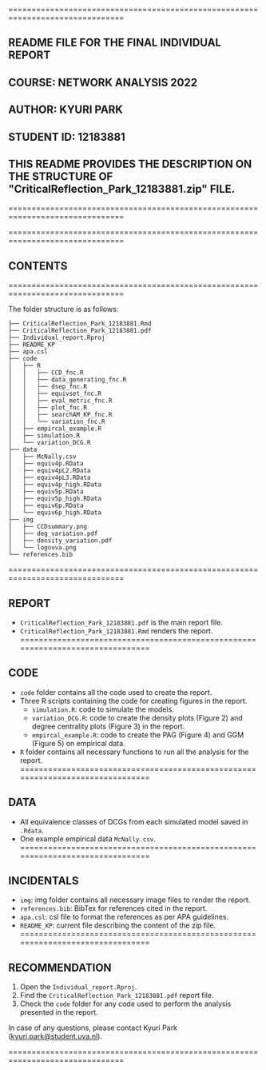 ===============================================================================
## README FILE FOR THE FINAL INDIVIDUAL REPORT
## COURSE: NETWORK ANALYSIS 2022
## AUTHOR: KYURI PARK
## STUDENT ID: 12183881
## THIS README PROVIDES THE DESCRIPTION ON THE STRUCTURE OF "CriticalReflection_Park_12183881.zip" FILE.
===============================================================================

===============================================================================
## CONTENTS
===============================================================================

The folder structure is as follows:

```
├── CriticalReflection_Park_12183881.Rmd
├── CriticalReflection_Park_12183881.pdf
├── Individual_report.Rproj
├── README_KP
├── apa.csl
├── code
│   ├── R
│   │   ├── CCD_fnc.R
│   │   ├── data_generating_fnc.R
│   │   ├── dsep_fnc.R
│   │   ├── equivset_fnc.R
│   │   ├── eval_metric_fnc.R
│   │   ├── plot_fnc.R
│   │   ├── searchAM_KP_fnc.R
│   │   └── variation_fnc.R
│   ├── empircal_example.R
│   ├── simulation.R
│   └── variation_DCG.R
├── data
│   ├── McNally.csv
│   ├── equiv4p.RData
│   ├── equiv4pL2.RData
│   ├── equiv4pL3.RData
│   ├── equiv4p_high.RData
│   ├── equiv5p.RData
│   ├── equiv5p_high.RData
│   ├── equiv6p.RData
│   └── equiv6p_high.RData
├── img
│   ├── CCDsummary.png
│   ├── deg_variation.pdf
│   ├── density_variation.pdf
│   └── logouva.png
└── references.bib
```
===============================================================================
## REPORT
- `CriticalReflection_Park_12183881.pdf` is the main report file.
- `CriticalReflection_Park_12183881.Rmd` renders the report.
===============================================================================
## CODE
- `code` folder contains all the code used to create the report.
- Three R scripts containing the code for creating figures in the report.
  - `simulation.R`: code to simulate the models.
  - `variation_DCG.R`: code to create the density plots (Figure 2) and degree centrality plots (Figure 3) in the report.
  - `empircal_example.R`: code to create the PAG (Figure 4) and GGM (Figure 5) on empirical data.
- `R` folder contains all necessary functions to run all the analysis for the report.
===============================================================================
## DATA
- All equivalence classes of DCGs from each simulated model saved in `.Rdata`.
- One example empirical data `McNally.csv`.
===============================================================================
## INCIDENTALS
- `img`: img folder contains all necessary image files to render the report.
- `references.bib`: BibTex for references cited in the report.
- `apa.csl`: csl file to format the references as per APA guidelines.
- `README_KP`: current file describing the content of the zip file.
===============================================================================
## RECOMMENDATION
1. Open the `Individual_report.Rproj`.
2. Find the `CriticalReflection_Park_12183881.pdf` report file.
3. Check the `code` folder for any code used to perform the analysis presented in the report.

In case of any questions, please contact Kyuri Park (kyuri.park@student.uva.nl).

===============================================================================

